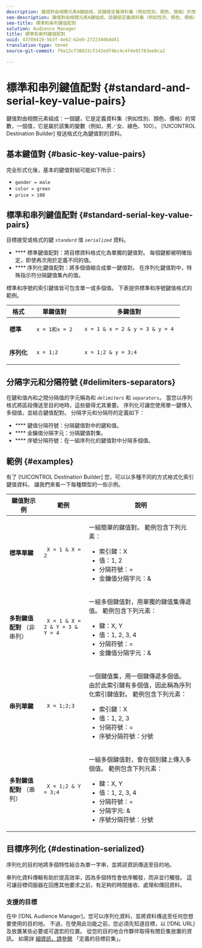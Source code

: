 ```yaml
---
description: 鍵值對由相關元素A鍵組成，該鍵是定義資料集（例如性別、顏色、價格）的常數和值，該值是屬於該集的變數（例如，男／女、綠色、100）。 目標產生器會傳送格式化為金鑰值配對的資料。
seo-description: 鍵值對由相關元素A鍵組成，該鍵是定義資料集（例如性別、顏色、價格）的常數和值，該值是屬於該集的變數（例如，男／女、綠色、100）。 目標產生器會傳送格式化為金鑰值配對的資料。
seo-title: 標準和串列鍵值配對
solution: Audience Manager
title: 標準和串列鍵值配對
uuid: 43789419-5b3f-4e62-b2e0-2722340bdd41
translation-type: tm+mt
source-git-commit: f9a12cf38833cf243edf4bc4c4f4e91f83ee0ca2

---
```



# 標準和串列鍵值配對 {#standard-and-serial-key-value-pairs}

鍵值對由相關元素組成：一個鍵，它是定義資料集（例如性別、顏色、價格）的常數，一個值，它是屬於該集的變數（例如，男／女、綠色、100）。 [!UICONTROL Destination Builder] 發送格式化為鍵值對的資料。

## 基本鍵值對 {#basic-key-value-pairs}

完全形式化後，基本的鍵值對組可能如下所示：

* `gender = male`
* `color = green`
* `price > 100`

## 標準和串列鍵值配對 {#standard-serial-key-value-pairs}

目標接受或格式的鍵 *`standard`* 值 *`serialized`* 資料。

* **** 標準鍵值配對：將目標資料格式化為單獨的鍵值對。 每個鍵都被明確指定，即使再次用於定義不同的值。
* **** 序列化鍵值配對：將多個值縮合成單一鍵值對。 在序列化鍵值對中，特殊指示符分隔鍵值集內的值。

標準和序號的索引鍵值皆可包含單一或多個值。 下表提供標準和序號鍵值格式的範例。

<table id="table_7895B1E800934117A19A96380F0CF91B"> 
 <thead> 
  <tr> 
   <th colname="col1" class="entry"> 格式 </th>
   <th colname="col2" class="entry"> 單鍵值對 </th>
   <th colname="col3" class="entry"> 多鍵值對 </th>
  </tr>
 </thead>
 <tbody> 
  <tr> 
   <td colname="col1"> <p> <b>標準</b> </p> </td>
   <td colname="col2"> <p> <code> x = 1和x = 2 </code> </p> </td>
   <td colname="col3"> <p> <code> x = 1 &amp; x = 2 &amp; y = 3 &amp; y = 4 </code> </p> </td>
  </tr>
  <tr> 
   <td colname="col1"> <p> <b>序列化</b> </p> </td> 
   <td colname="col2"> <p> <code> x = 1;2 </code> </p> </td> 
   <td colname="col3"> <p> <code> x = 1;2 &amp; y = 3;4 </code> </p> </td>
  </tr>
 </tbody>
</table>

## 分隔字元和分隔符號 {#delimiters-separators}

在鍵和值內和之間分隔值的字元稱為和 *`delimiters`* 和 *`separators`*。 當您以序列格式將區段傳送至目的地時，這些變得尤其重要。 序列化可讓您使用單一鍵傳入多個值，並結合鍵值配對。 分隔字元和分隔符的定義如下：

* **** 鍵值分隔符號：分隔鍵值對中的鍵和值。
* **** 金鑰值分隔字元：分隔鍵值對集。
* **** 序號分隔符號：在一組序列化的鍵值對中分隔多個值。

## 範例 {#examples}

有了 [!UICONTROL Destination Builder] 您，可以以多種不同的方式格式化索引鍵值資料。 讓我們來看一下每種類型的一些示例。

<table id="table_C2FBDC887C8C4CC88B1B2A7CF8E2795F"> 
 <thead> 
  <tr> 
   <th colname="col1" class="entry"> 鍵值對示例 </th> 
   <th colname="col2" class="entry"> 範例 </th> 
   <th colname="col3" class="entry"> 說明 </th> 
  </tr> 
 </thead>
 <tbody> 
  <tr> 
   <td colname="col1"> <p> <b>標準單鍵</b> </p> </td> 
   <td colname="col2"> <p> <code> X = 1 &amp; X = 2 </code> </p> </td> 
   <td colname="col3"> <p>一組簡單的鍵值對。 範例包含下列元素： </p> 
    <ul id="ul_28C0CB005B264373926CA5D7418EE845"> 
     <li id="li_B6D300DBA9064F0BA743BA9B04339511">索引鍵：X </li> 
     <li id="li_9A1C98D5C9124FF1B4F032668576C03A">值：1, 2 </li> 
     <li id="li_1D2828328E554176846C94F6140C0CBF">分隔符號：= </li> 
     <li id="li_0C6A70A0D9534611ACC98A0FD3693587">金鑰值分隔字元：&amp; </li> 
    </ul> </td> 
  </tr> 
  <tr> 
   <td colname="col1"> <p> <b>多對鍵值配對</b> （非串列） </p> </td> 
   <td colname="col2"> <p> <code> X = 1 &amp; X = 2 &amp; Y = 3 &amp; Y = 4 </code> </p> </td> 
   <td colname="col3"> <p>一組多個鍵值對，用單獨的鍵值集傳遞值。 範例包含下列元素： </p> 
    <ul id="ul_7FB22A43B435463D9F209067FF2C3619"> 
     <li id="li_7487657F6C2F48F5A4C4C9F9E8FB3B4B">鍵：X, Y </li> 
     <li id="li_B828CF81DAB8443FBB2EDF6538A63B3C">值：1, 2, 3, 4 </li> 
     <li id="li_EA4C95F6C93D435EB79237E38CE6F011">分隔符號：= </li> 
     <li id="li_45984AE2B581498299054BA5276D461D">金鑰值分隔字元：&amp; </li> 
    </ul> </td> 
  </tr> 
  <tr> 
   <td colname="col1"> <p> <b>串列單鍵</b> </p> </td> 
   <td colname="col2"> <p> <code> X = 1;2;3 </code> </p> </td> 
   <td colname="col3"> <p>一個鍵值集，用一個鍵傳遞多個值。 由於此索引鍵有多個值，因此稱為序列化索引鍵值對。 範例包含下列元素： </p> 
    <ul id="ul_69C4C662B9BD4F77BB940D921B316CCF"> 
     <li id="li_718BEC527E69417C9F88D3DBD3357A28">索引鍵：X </li> 
     <li id="li_659DCBBFB4024AC2B9C4E74D2A86648D">值：1, 2, 3 </li> 
     <li id="li_9A890233C6F84085A7BD5EA4D044E3CC">分隔符號：= </li> 
     <li id="li_AFC0426EA6044F8BAFD915FCB3808FBA">序號分隔符號：分號 </li> 
    </ul> </td> 
  </tr> 
  <tr> 
   <td colname="col1"> <p> <b>多對鍵值配對</b> （串列） </p> </td> 
   <td colname="col2"> <p> <code> X = 1;2 &amp; Y = 3;4 </code> </p> </td> 
   <td colname="col3"> <p>一組多個鍵值對，會在個別鍵上傳入多個值。 範例包含下列元素： </p> 
    <ul id="ul_CB50133B2E944818B9F2A0586EF69774"> 
     <li id="li_FD3D7ECC2BF046E99B1ED0B73EFE341F">鍵：X, Y </li> 
     <li id="li_2BADC98C4CE74BBBBA1DC446D24615AC">值：1, 2, 3, 4 </li> 
     <li id="li_4125435175AD4A43A44B980B28F32364">分隔符號：= </li> 
     <li id="li_48CFC279B2514F4FB2935B05FC7F287A">分隔字元: &amp; </li> 
     <li id="li_576C731F2FAF47FD92F55345CD6D36A0">序號分隔符號：分號 </li> 
    </ul> </td> 
  </tr> 
 </tbody> 
</table>

## 目標序列化 {#destination-serialized}

序列化的目的地將多個特性結合為單一字串，並將該資訊傳送至目的地。

<!-- c_dest_serialized.xml -->

串列化資料傳輸有助於提高效率，因為多個特性會依序觸發，而非並行觸發。 這可讓目標伺服器在回應其他要求之前，有足夠的時間接收、處理和傳回資料。

### 支援的目標

在中 [!DNL Audience Manager]，您可以序列化資料，並將資料傳送至任何您想要使用的目的地。 不過，在使用此功能之前，您必須先知道目標，以 [!DNL URL] 及放置某些必要或可選宏的位置。 從您的目的地合作夥伴取得有關巨集放置的資訊。 如需詳 [細資訊，請參閱](../../features/destinations/destination-macros.md#destination-macros-defined) 「定義的目標巨集」。